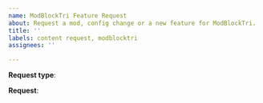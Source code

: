 ```yaml
---
name: ModBlockTri Feature Request
about: Request a mod, config change or a new feature for ModBlockTri.
title: ''
labels: content request, modblocktri
assignees: ''

---
```


**Request type**: <!-- Addition or removal of mods, config changes or feature request. -->

**Request**:
